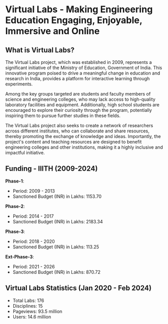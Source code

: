 # Virtual Labs - Making Engineering Education Engaging, Enjoyable, Immersive and Online

## What is Virtual Labs?
The Virtual Labs project, which was established in 2009, represents a significant initiative of the Ministry of Education, Government of India. This innovative program poised to drive a meaningful change in education and research in India, provides a platform for interactive learning through experiments.

Among the key groups targeted are students and faculty members of science and engineering colleges, who may lack access to high-quality laboratory facilities and equipment. Additionally, high school students are encouraged to explore their curiosity through the program, potentially inspiring them to pursue further studies in these fields.

The Virtual Labs project also seeks to create a network of researchers across different institutes, who can collaborate and share resources, thereby promoting the exchange of knowledge and ideas. Importantly, the project's content and teaching resources are designed to benefit engineering colleges and other institutions, making it a highly inclusive and impactful initiative.

## Funding - IIITH (2009-2024)
**Phase-1**: 
- Period: 2009 - 2013
- Sanctioned Budget (INR) in Lakhs: 1153.70

**Phase-2**: 
- Period: 2014 - 2017
- Sanctioned Budget (INR) in Lakhs: 2183.34

**Phase-3**: 
- Period: 2018 - 2020
- Sanctioned Budget (INR) in Lakhs: 113.25

**Ext-Phase-3**: 
- Period: 2021 - 2026
- Sanctioned Budget (INR) in Lakhs: 870.72





## Virtual Labs Statistics (Jan 2020 - Feb 2024)
- Total Labs: 176
- Disciplines: 15
- Pageviews: 93.5 million
- Users: 14.6 million

